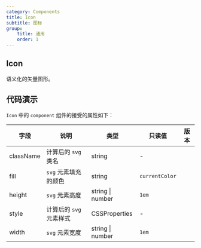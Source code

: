 ```yaml
---
category: Components
title: Icon
subtitle: 图标
group:
    title: 通用
    order: 1
---
```


## Icon

语义化的矢量图形。

## 代码演示

<code src="./IconIndex.tsx"></code>

`Icon` 中的 `component` 组件的接受的属性如下：

| 字段      | 说明                    | 类型             | 只读值         | 版本 |
| --------- | ----------------------- | ---------------- | -------------- | ---- |
| className | 计算后的 `svg` 类名     | string           | -              |      |
| fill      | `svg` 元素填充的颜色    | string           | `currentColor` |      |
| height    | `svg` 元素高度          | string \| number | `1em`          |      |
| style     | 计算后的 `svg` 元素样式 | CSSProperties    | -              |      |
| width     | `svg` 元素宽度          | string \| number | `1em`          |      |
